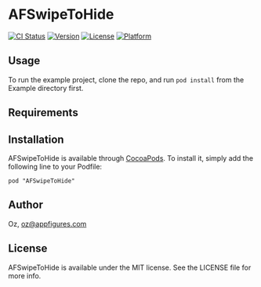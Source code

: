 # AFSwipeToHide

[![CI Status](http://img.shields.io/travis/Oz/AFSwipeToHide.svg?style=flat)](https://travis-ci.org/Oz/AFSwipeToHide)
[![Version](https://img.shields.io/cocoapods/v/AFSwipeToHide.svg?style=flat)](http://cocoadocs.org/docsets/AFSwipeToHide)
[![License](https://img.shields.io/cocoapods/l/AFSwipeToHide.svg?style=flat)](http://cocoadocs.org/docsets/AFSwipeToHide)
[![Platform](https://img.shields.io/cocoapods/p/AFSwipeToHide.svg?style=flat)](http://cocoadocs.org/docsets/AFSwipeToHide)

## Usage

To run the example project, clone the repo, and run `pod install` from the Example directory first.

## Requirements

## Installation

AFSwipeToHide is available through [CocoaPods](http://cocoapods.org). To install
it, simply add the following line to your Podfile:

    pod "AFSwipeToHide"

## Author

Oz, oz@appfigures.com

## License

AFSwipeToHide is available under the MIT license. See the LICENSE file for more info.

